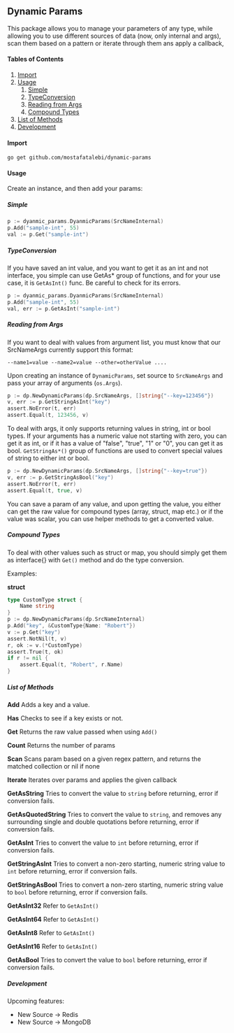 ## Dynamic Params
This package allows you to manage your parameters of any type, 
while allowing you to use different sources of data (now, only internal and args),
scan them based on a pattern or iterate through them ans apply a callback, 

#### Tables of Contents
1. [Import](#import)
2. [Usage](#usage)
    1. [Simple](#simple)
    2. [TypeConversion](#typeconversion)
    3. [Reading from Args](#reading-from-args)
    4. [Compound Types](#compound-types)
3. [List of Methods](#list-of-methods)
4. [Development](#development)
    
#### Import
```shell script
go get github.com/mostafatalebi/dynamic-params
```

#### Usage
Create an instance, and then add your params:

##### Simple
```go
p := dyanmic_params.DyanmicParams(SrcNameInternal)
p.Add("sample-int", 55)
val := p.Get("sample-int")
```

##### TypeConversion
If you have saved an int value, and you want to get it
as an int and not interface, you simple can use GetAs* group
of functions, and for your use case, it is `GetAsInt()` func.
Be careful to check for its errors.
```go
p := dyanmic_params.DyanmicParams(SrcNameInternal)
p.Add("sample-int", 55)
val, err := p.GetAsInt("sample-int")
```

##### Reading from Args
If you want to deal with values from argument list, 
you must know that our SrcNameArgs currently support this format:
```shell script
--name1=value --name2=value --other=otherValue ....
```
Upon creating an instance of `DynamicParams`, set source to
`SrcNameArgs` and pass your array of arguments (`os.Args`).
```go
p := dp.NewDynamicParams(dp.SrcNameArgs, []string{"--key=123456"})
v, err := p.GetStringAsInt("key")
assert.NoError(t, err)
assert.Equal(t, 123456, v)
```
To deal with args, it only supports returning values
in string, int or bool types.  If your arguments has a numeric
value not starting with zero, you can get it as int, or if it has 
a value of "false", "true", "1" or "0", you can get it as bool. 
`GetStringAs*()` group of functions are used to convert special values
of string to either int or bool.
```go
p := dp.NewDynamicParams(dp.SrcNameArgs, []string{"--key=true"})
v, err := p.GetStringAsBool("key")
assert.NoError(t, err)
assert.Equal(t, true, v)
```

You can save a param of any value, and upon getting the value, you either
can get the raw value for compound types (array, struct, map etc.) or if the
value was scalar, you can use helper methods to get a converted value.

##### Compound Types
To deal with other values such as struct or map, you should simply get
them as interface{} with `Get()` method and do the type conversion.

Examples:

**struct**

```go
type CustomType struct {
    Name string
}
p := dp.NewDynamicParams(dp.SrcNameInternal)
p.Add("key", &CustomType{Name: "Robert"})
v := p.Get("key")
assert.NotNil(t, v)
r, ok := v.(*CustomType)
assert.True(t, ok)
if r != nil {
    assert.Equal(t, "Robert", r.Name)
}
```


##### List of Methods
**Add**
Adds a key and a value. 

**Has**
Checks to see if a key exists or not.

**Get**
Returns the raw value passed when using `Add()`

**Count**
Returns the number of params

**Scan**
Scans param based on a given regex pattern, and returns the matched collection
or nil if none

**Iterate**
Iterates over params and applies the given callback

**GetAsString**
Tries to convert the value to `string` before returning, error if conversion fails.

**GetAsQuotedString**
Tries to convert the value to `string`, and removes
 any surrounding single and double quotations 
 before returning, error if conversion fails.

**GetAsInt**
Tries to convert the value to `int` before returning, error if conversion fails.

**GetStringAsInt**
Tries to convert a non-zero starting, numeric string value
 to `int` before returning, error if conversion fails.

**GetStringAsBool**
Tries to convert a non-zero starting, numeric string value
 to `bool` before returning, error if conversion fails.

**GetAsInt32**
Refer to `GetAsInt()`

**GetAsInt64**
Refer to `GetAsInt()`

**GetAsInt8**
Refer to `GetAsInt()`

**GetAsInt16**
Refer to `GetAsInt()`

**GetAsBool**
Tries to convert the value to `bool` before returning, error if conversion fails.




##### Development

Upcoming features:
- New Source -> Redis
- New Source -> MongoDB